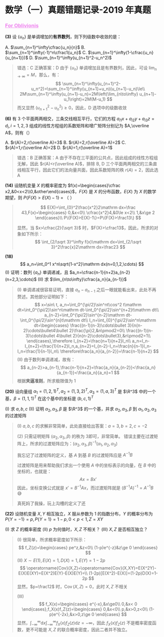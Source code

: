 # 数学（一）真题错题记录-2019 年真题

<h3 style="color: violet; font-weight: bold; text-decoration: underline;">For Oblivionis</h3>

**(3)** 设 $\{u_n\}$ 是单调增加的**有界数列**，则下列级数中收敛的是：

A. $\sum_{n=1}^\infty\cfrac{u_n}{n}$    B. $\sum_{n=1}^\infty(-1)^n\cfrac1{u_n}$    C. $\sum_{n=1}^\infty(1-\cfrac{u_n}{u_{n+1}})$    D. $\sum_{n=1}^\infty(u_{n+1}^2-u_n^2)$

> 错选：C    正确答案：D
> 由于 $\{u_n\}$ 单调增加且是有界数列，因此，可设 $\lim_{n\to\infty}=M$，那么，有：
> $$
> \sum_{n=1}^\infty(u_{n+1}^2-u_n^2)=\sum_{n=1}^\infty(u_{n+1}+u_n)(u_{n+1}-u_n)\le\\
> 2M\sum_{n=1}^\infty(u_{n+1}-u_n)=2M\left(\lim_{n\to\infty} u_{n+1}-u_1\right)=2M(M-u_1) 
> $$
> 而又显然 $(u_{n+1}^2-u_n^2)\ge 0$，因此，D 选项中的级数收敛



**(6)** 有 3 个平面两两相交，三条交线相互平行，它们的方程 $a_{i1}x+a_{i2}y+a_{i3}z=d_i,i=1,2,3$ 
组成的线性方程组的系数矩阵和增广矩阵分别记为 $A,\overline A$，则有（）

A. $r(A)=2,r(\overline A)=3$    B. $r(A)=2,r(\overline A)=2$
C. $r(A)=1,r(\overline A)=2$    D. $r(A)=1,r(\overline A)=1$

> 错选：B    正确答案：A
> 由于不存在三平面的公共点，因此组成的线性方程组无解，因此 $r(A)<r(\overline A)$，排除 B, D
> 三个平面两两相交的三条直线相互平行，因此它们的法向量共面，因此系数矩阵的秩 $r(A)=2$，因此选 A



**(14)** 设随机变量 $X$ 的概率密度为 $f(x)=\begin{cases}\cfrac x2,&0<x<2\\0,&other\end{cases}$，$F(X)$ 是 $X$ 的分布函数，$E(X)$ 为 $X$ 的数学期望，则 $P\{F(X)>E(X)-1\}$ = （   ）

>$$
>E(X)=\int_{0}^2\frac{x^2}2\mathrm dx=\frac 43,F(x)=\begin{cases}
>0,&x<0\\
>\cfrac{x^2}4,&0\le x<2\\
>1,&x\ge 2
>\end{cases}\\
>P\{F(X)>E(X)-1\}=P\{F(X)>\frac13\}
>$$
>
>显然，当 $x>\cfrac{2}{\sqrt 3}$ 时，$F(X)>\cfrac13$，因此，所求的对象如下所示：
>$$
>\int_{2/\sqrt 3}^\infty f(x)\mathrm dx=\int_{2/\sqrt 3}^2\frac{x}2\mathrm dx=\frac23
>$$



**(18)**
$$
a_n=\int_0^1 x^n\sqrt{1-x^2}\mathrm dx(n=0,1,2,\cdots)
$$
(I) 证明：数列 $\{a_n\}$ 单调递减，且 $a_n=\cfrac{n-1}{n+2}a_{n-2}(n=2,3,\cdots)$
(II) 求 $\lim_{n\to\infty}\cfrac{a_n}{a_{n-1}}$

> (I) 单调递减很容易证明，直接 $a_n-a_{n-1}$ 之后一眼就能看出来，此处不再赘述。其他部分证明如下：
> $$
> x=\sin\ t,
> a_n=\int_0^{\pi/2}\sin^nt\cos^2 t\mathrm dt=\int_0^{\pi/2}\sin^n\mathrm dt-\int_0^{\pi/2}\sin^{n+2}t\mathrm dt\\
> a_{n-2}=\int_0^{\pi/2}\sin^{n-2}\mathrm dt-\int_0^{\pi/2}\sin^{n}t\mathrm dt\\
> I_n=\int_{0}^{\pi/2}\sin^n\mathrm dt=\begin{cases}
> \frac{(n-1)(n-3)\cdots\bullet 3}{n(n-2)\cdots\bullet4\bullet 2}\frac{\pi}2,&n\pmod2=0\\
> \frac{(n-1)(n-3)\cdots\bullet 4\bullet 2}{n(n-2)\cdots\bullet3},&n\pmod2=1\\
> \end{cases},\therefore I_{n+2}=\frac{n+1}{n+2}I_n\\
> a_n=I_n-I_{n+2}=\frac{1}{n+2}I_n,a_{n=2}=I_{n-2}-I_n=\frac{n}{n-1}I_n-I_n=\frac{1}{n-1}I_n\\
> \therefore\frac{a_n}{a_{n-2}}=\frac{n-1}{n+2}
> $$
> (II) 由于数列单调递减，故有：
> $$
> a_{n-2}>a_{n-1},\frac{n-1}{n+2}=\frac{a_n}{a_{n-2}}<\frac{a_n}{a_{n-1}}<\frac{a_n}{a_n}=1
> $$
> 根据**夹逼准则**，所求极限值为 1



**(20)** 设向量组 $\alpha_1=(1,2,1)^T,\alpha_2=(1,3,2)^T,\alpha_3=(1,a,3)^T$ 是 $\R^3$ 中的一个基，$\beta=(1,1,1)^T$ 在这个基中的坐标是 $(b,c,1)^T$

(I) 求 $a,b,c$
(II) 证明 $\alpha_2,\alpha_3,\beta$ 是 $\R^3$ 的一个基，并求 $\alpha_2,\alpha_3,\beta$ 到 $\alpha_1,\alpha_2,\alpha_3$ 的过渡矩阵

>(I) $a,b,c$ 的求解非常简单，此处直接给出答案：$a=3,b=2,c=-2$
>
>(2) 只需证明矩阵 $(\alpha_2,\alpha_3,\beta)$ 的秩为 3即可，非常简单。
>错误主要在过渡矩阵上，所求的过渡矩阵应为：$(\alpha_2,\alpha_3,\beta)^{-1}(\alpha_1,\alpha_2,\alpha_3)$
>
>我忘记了过渡矩阵的定义，基 $A$ 到基 $B$ 的过渡矩阵应是 $A^{-1}B$
>
>过渡矩阵是用来帮助我们求出一个使用 $A$ 中的坐标表示的向量，在 $B$ 中的坐标的，也就是：
>$$
>Ax=Bx'
>$$
>因此，坐标变换公式就是 $x'=B^{-1}Ax$，而过渡矩阵就是 $(B^{-1}A)^{-1}=A^{-1}B$ 😅
>
>真死妈了我操，玩上沟槽的定义了还



**(22)** 设随机变量 $X,Y$ 相互独立，$X$ 服从参数为 1 的指数分布，$Y$ 的概率分布为 $P\{Y=-1\}=p,P\{Y=1\}=1-p,0<p<1,Z=XY$

(I) 求 $Z$ 的概率密度
(II) $p$ 为何值时，$X,Z$ 不相关？
(III) $X,Z$ 是否相互独立？

> (I) 很简单，所求概率密度如下所示：
> $$
> f_Z(z)=\begin{cases}
> pe^z,&z<0\\
> (1-p)e^{-z}&z\ge 0
> \end{cases}
> $$
> (II) $X\sim E(1),E(X)=1,D(X)=1,E(Y)=1-2p$
> $$
> \operatorname{Cov}(X,Z)=\operatorname{Cov}(X,XY)=E(X^2Y)-E(X)E(XY)=E(X^2)E(Y)-E(X)E(Y)=\\
> (1-2p)[E(X^2)-E(X)]=(1-2p)D(X)=1-2p
> $$
> 显然，$p=\frac12$ 时，$\operatorname{Cov}(X,Z)=0$，此时 $X,Z$ 不相关
>
> (III)
> $$
> f_X(x)=\begin{cases}
> e^{-x},&x\ge0\\
> 0,&x< 0
> \end{cases},f_X(x)f_Z(z)=\begin{cases}
> 0,&x<0\\
> p,&x>0,z<0\\
> (1-p)e^{-2x},&x>0,z\ge 0
> \end{cases}
> $$
> 显然，$\int_{-\infty}^\infty\mathrm dx\int_{-\infty}^\infty f_X(x)f_Z(z)\mathrm dz=-\infty$，因此 $f_X(x)f_Z(z)$ 不是概率密度函数，更不可能是 $X,Z$ 的联合概率密度，因此二者并不独立。

